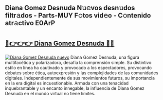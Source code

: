 ## Diana Gomez Desnuda N𝚞𝚎vos desn𝚞dos filtr𝚊dos - Parts-MUY F𝚘tos vid𝚎o - C𝚘ntenido atr𝚊ctivo E0ArP

# <h2><a href="http://mb3qk3.tromn.icu/?c=Diana+Gomez+Desnuda">🔗👉👉👉 Diana Gomez Desnuda 🔗🔗</a></h2>

[![Diana Gomez Desnuda nuevo](https://i.imgur.com/pEAQMta.gif)](http://mb3qk3.tromn.icu/?c=Diana+Gomez+Desnuda)
Diana Gomez Desnuda, una figura multifacética y polarizadora, desafía la comprensión simple. Su distintivo estilo en línea ha cautivado y provocado a los espectadores, provocando debates sobre ética, autoexpresión y las complejidades de las comunidades digitales. Independientemente de sus movimientos futuros, su importancia en la era digital es incuestionable. Armada con una tenacidad inquebrantable y un encanto innegable, la influencia de Diana Gomez Desnuda en el mundo virtual no tiene límites.
